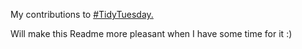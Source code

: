 My contributions to [#TidyTuesday.](https://github.com/rfordatascience/tidytuesday)

Will make this Readme more pleasant when I have some time for it :)
